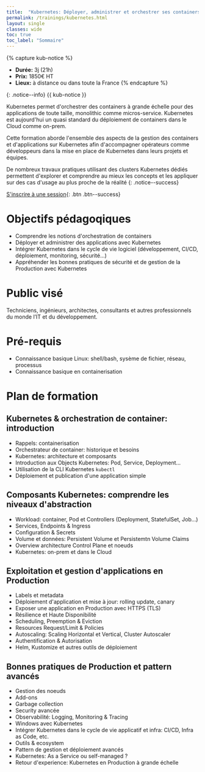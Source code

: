 ```yaml
---
title:  "Kubernetes: Déployer, administrer et orchestrer ses containers"
permalink: /trainings/kubernetes.html
layout: single
classes: wide
toc: true
toc_label: "Sommaire"
---
```


{% capture kub-notice %}
- **Durée:** 3j (21h)
- **Prix:** 1850€ HT
- **Lieux:** à distance ou dans toute la France
{% endcapture %}

{: .notice--info}
{{ kub-notice }}

Kubernetes permet d'orchestrer des containers à grande échelle pour des applications de toute taille, monolithic comme micros-service. Kubernetes est aujourd'hui un quasi standard du déploiement de containers dans le Cloud comme on-prem.

Cette formation aborde l'ensemble des aspects de la gestion des containers et d'applications sur Kubernetes afin d'accompagner opérateurs comme développeurs dans la mise en place de Kubernetes dans leurs projets et équipes.

De nombreux travaux pratiques utilisant des clusters Kubernetes dédiés permettent d'explorer et comprendre au mieux les concepts et les appliquer sur des cas d'usage au plus proche de la réalité
{: .notice--success}

[S'inscrire à une session](/inscription){: .btn .btn--success}

# Objectifs pédagoqiques

- Comprendre les notions d'orchestration de containers 
- Déployer et administrer des applications avec Kubernetes
- Intégrer Kubernetes dans le cycle de vie logiciel (développement, CI/CD, déploiement, monitoring, sécurité...)
- Appréhender les bonnes pratiques de sécurité et de gestion de la Production avec Kubernetes

# Public visé

Techniciens, ingénieurs, architectes, consultants et autres professionnels du monde l’IT et du développement. 

# Pré-requis

- Connaissance basique Linux: shell/bash, sysème de fichier, réseau, processus
- Connaissance basique en containerisation

# Plan de formation

## Kubernetes & orchestration de container: introduction

- Rappels: containerisation
- Orchestrateur de container: historique et besoins
- Kubernetes: architecture et composants
- Introduction aux Objects Kubernetes: Pod, Service, Deployment...
- Utilisation de la CLI Kubernetes `kubectl`
- Déploiement et publication d'une application simple

## Composants Kubernetes: comprendre les niveaux d'abstraction

- Workload: container, Pod et Controllers (Deployment, StatefulSet, Job...)
- Services, Endpoints & Ingress
- Configuration & Secrets
- Volume et données: Persistent Volume et Persistemtn Volume Claims
- Overview architecture Control Plane et noeuds
- Kubernetes: on-prem et dans le Cloud

## Exploitation et gestion d'applications en Production

- Labels et metadata
- Déploiement d'application et mise à jour: rolling update, canary
- Exposer une application en Production avec HTTPS (TLS)
- Résilience et Haute Disponibilité
- Scheduling, Preemption & Eviction
- Resources Request/Limit & Policies
- Autoscaling: Scaling Horizontal et Vertical, Cluster Autoscaler
- Authentification & Autorisation
- Helm, Kustomize et autres outils de déploiement

## Bonnes pratiques de Production et pattern avancés

- Gestion des noeuds
- Add-ons
- Garbage collection
- Security avancée
- Observabilité: Logging, Monitoring & Tracing
- Windows avec Kubernetes
- Intégrer Kubernetes dans le cycle de vie applicatif et infra: CI/CD, Infra as Code, etc.
- Outils & ecosystem
- Pattern de gestion et déploiement avancés
- Kubernetes: As a Service ou self-managed ?
- Retour d'experience: Kubernetes en Production à grande échelle